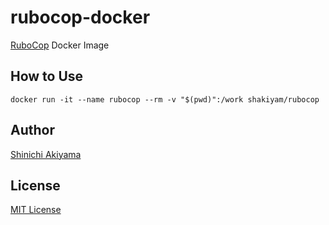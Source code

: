rubocop-docker
==============

[RuboCop](https://github.com/rubocop-hq/rubocop) Docker Image

How to Use
----------

```console
docker run -it --name rubocop --rm -v "$(pwd)":/work shakiyam/rubocop
```

Author
------

[Shinichi Akiyama](https://github.com/shakiyam)

License
-------

[MIT License](https://opensource.org/licenses/MIT)
